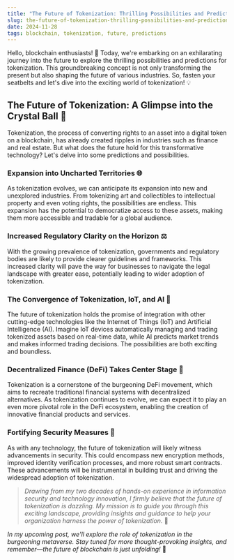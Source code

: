 ```yaml
---
title: "The Future of Tokenization: Thrilling Possibilities and Predictions"
slug: the-future-of-tokenization-thrilling-possibilities-and-predictions
date: 2024-11-28
tags: blockchain, tokenization, future, predictions
---
```


Hello, blockchain enthusiasts! 🚀 Today, we're embarking on an exhilarating journey into the future to explore the thrilling possibilities and predictions for tokenization. This groundbreaking concept is not only transforming the present but also shaping the future of various industries. So, fasten your seatbelts and let's dive into the exciting world of tokenization! 💡

## The Future of Tokenization: A Glimpse into the Crystal Ball 🔮

Tokenization, the process of converting rights to an asset into a digital token on a blockchain, has already created ripples in industries such as finance and real estate. But what does the future hold for this transformative technology? Let's delve into some predictions and possibilities.

### Expansion into Uncharted Territories 🌐

As tokenization evolves, we can anticipate its expansion into new and unexplored industries. From tokenizing art and collectibles to intellectual property and even voting rights, the possibilities are endless. This expansion has the potential to democratize access to these assets, making them more accessible and tradable for a global audience.

### Increased Regulatory Clarity on the Horizon ⚖️

With the growing prevalence of tokenization, governments and regulatory bodies are likely to provide clearer guidelines and frameworks. This increased clarity will pave the way for businesses to navigate the legal landscape with greater ease, potentially leading to wider adoption of tokenization.

### The Convergence of Tokenization, IoT, and AI 🤖

The future of tokenization holds the promise of integration with other cutting-edge technologies like the Internet of Things (IoT) and Artificial Intelligence (AI). Imagine IoT devices automatically managing and trading tokenized assets based on real-time data, while AI predicts market trends and makes informed trading decisions. The possibilities are both exciting and boundless.

### Decentralized Finance (DeFi) Takes Center Stage 🌟

Tokenization is a cornerstone of the burgeoning DeFi movement, which aims to recreate traditional financial systems with decentralized alternatives. As tokenization continues to evolve, we can expect it to play an even more pivotal role in the DeFi ecosystem, enabling the creation of innovative financial products and services.

### Fortifying Security Measures 🔐

As with any technology, the future of tokenization will likely witness advancements in security. This could encompass new encryption methods, improved identity verification processes, and more robust smart contracts. These advancements will be instrumental in building trust and driving the widespread adoption of tokenization.

> *Drawing from my two decades of hands-on experience in information security and technology innovation, I firmly believe that the future of tokenization is dazzling. My mission is to guide you through this exciting landscape, providing insights and guidance to help your organization harness the power of tokenization.* 🎯

*In my upcoming post, we'll explore the role of tokenization in the burgeoning metaverse. Stay tuned for more thought-provoking insights, and remember—the future of blockchain is just unfolding!* 🚀